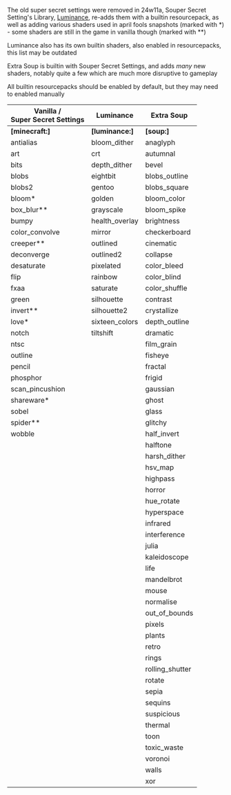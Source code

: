 The old super secret settings were removed in 24w11a, Souper Secret Setting's Library, [Luminance](https://modrinth.com/mod/luminance), re-adds them with a builtin resourcepack, as well as adding various shaders used in april fools snapshots (marked with *) - some shaders are still in the game in vanilla though (marked with **)

Luminance also has its own builtin shaders, also enabled in resourcepacks, this list may be outdated

Extra Soup is builtin with Souper Secret Settings, and adds *many* new shaders, notably quite a few which are much more disruptive to gameplay


All builtin resourcepacks should be enabled by default, but they may need to enabled manually

| Vanilla /<br>Super Secret Settings | Luminance        | Extra Soup      |
|------------------------------------|------------------|-----------------|
| **[minecraft:]**                   | **[luminance:]** | **[soup:]**     |
| antialias                          | bloom_dither     | anaglyph        |
| art                                | crt              | autumnal        |
| bits                               | depth_dither     | bevel           |
| blobs                              | eightbit         | blobs_outline   |
| blobs2                             | gentoo           | blobs_square    |
| bloom*                             | golden           | bloom_color     |
| box_blur**                         | grayscale        | bloom_spike     |
| bumpy                              | health_overlay   | brightness      |
| color_convolve                     | mirror           | checkerboard    |
| creeper**                          | outlined         | cinematic       |
| deconverge                         | outlined2        | collapse        |
| desaturate                         | pixelated        | color_bleed     |
| flip                               | rainbow          | color_blind     |
| fxaa                               | saturate         | color_shuffle   |
| green                              | silhouette       | contrast        |
| invert**                           | silhouette2      | crystallize     |
| love*                              | sixteen_colors   | depth_outline   |
| notch                              | tiltshift        | dramatic        |
| ntsc                               |                  | film_grain      |
| outline                            |                  | fisheye         |
| pencil                             |                  | fractal         |
| phosphor                           |                  | frigid          |
| scan_pincushion                    |                  | gaussian        |
| shareware*                         |                  | ghost           |
| sobel                              |                  | glass           |
| spider**                           |                  | glitchy         |
| wobble                             |                  | half_invert     |
|                                    |                  | halftone        |
|                                    |                  | harsh_dither    |
|                                    |                  | hsv_map         |
|                                    |                  | highpass        |
|                                    |                  | horror          |
|                                    |                  | hue_rotate      |
|                                    |                  | hyperspace      |
|                                    |                  | infrared        |
|                                    |                  | interference    |
|                                    |                  | julia           |
|                                    |                  | kaleidoscope    |
|                                    |                  | life            |
|                                    |                  | mandelbrot      |
|                                    |                  | mouse           |
|                                    |                  | normalise       |
|                                    |                  | out_of_bounds   |
|                                    |                  | pixels          |
|                                    |                  | plants          |
|                                    |                  | retro           |
|                                    |                  | rings           |
|                                    |                  | rolling_shutter |
|                                    |                  | rotate          |
|                                    |                  | sepia           |
|                                    |                  | sequins         |
|                                    |                  | suspicious      |
|                                    |                  | thermal         |
|                                    |                  | toon            |
|                                    |                  | toxic_waste     |
|                                    |                  | voronoi         |
|                                    |                  | walls           |
|                                    |                  | xor             |